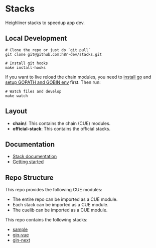 # Stacks

Heighliner stacks to speedup app dev.

## Local Development

```shell
# Clone the repo or just do `git pull`
git clone git@github.com:h8r-dev/stacks.git

# Install git hooks
make install-hooks
```

If you want to live reload the chain modules, you need to [install go](https://go.dev/doc/install) and [setup GOPATH and GOBIN env](https://go.dev/doc/code) first.
Then run:

```shell
# Watch files and develop
make watch
```

## Layout

- **chain/**:
		This contains the chain (CUE) modules.
- **official-stack**:
		This contains the official stacks.

## Documentation

- [Stack documentation](https://heighliner.dev/docs/core_features/stacks/overview)
- [Getting started](https://heighliner.dev/docs/getting_started/installation)

## Repo Structure

This repo provides the following CUE modules:

- The entire repo can be imported as a CUE module.
- Each stack can be imported as a CUE module.
- The cuelib can be imported as a CUE module.

This repo contains the following stacks:

- [sample](./official-stack/sample/)
- [gin-vue](./official-stack/gin-vue/)
- [gin-next](./official-stack/gin-next/)
